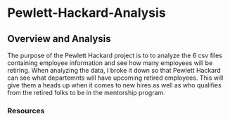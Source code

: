 # Pewlett-Hackard-Analysis

## Overview and Analysis
The purpose  of the Pewlett Hackard project is to to analyze the 6 csv files containing employee information and see how many employees will be retiring. When analyzing the data, I broke it down so that Pewlett Hackard can see what departemnts will have upcoming retired employees. This will give them a heads up when it comes to new hires as well as who qualifies from the retired folks to be in the mentorship program.

### Resources
